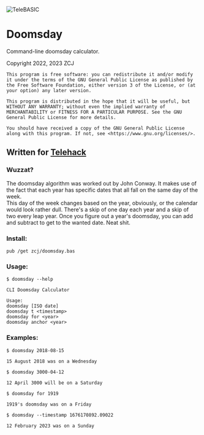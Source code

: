 ![TeleBASIC](https://raw.githubusercontent.com/telehack-foundation/.github/main/profile/svg/telebasic.svg)
# Doomsday
Command-line doomsday calculator.  

Copyright 2022, 2023 ZCJ
```
This program is free software: you can redistribute it and/or modify it under the terms of the GNU General Public License as published by the Free Software Foundation, either version 3 of the License, or (at your option) any later version.

This program is distributed in the hope that it will be useful, but WITHOUT ANY WARRANTY; without even the implied warranty of MERCHANTABILITY or FITNESS FOR A PARTICULAR PURPOSE. See the GNU General Public License for more details.

You should have received a copy of the GNU General Public License along with this program. If not, see <https://www.gnu.org/licenses/>. 
```
## Written for [Telehack](https://telehack.com)

### Wuzzat? 

The doomsday algorithm was worked out by John Conway.  It makes use of the fact
that each year has specific dates that all fall on the same day of the week.  
This day of the week changes based on the year, obviously, or the calendar
would look rather dull.  There's a skip of one day each year and a skip of two
every leap year.  Once you figure out a year's doomsday, you can add and
subtract to get to the wanted date.  Neat shit.   

### Install:

`pub /get zcj/doomsday.bas`

### Usage:
```
$ doomsday --help

CLI Doomsday Calculator

Usage:
doomsday [ISO date]
doomsday t <timestamp>
doomsday for <year>
doomsday anchor <year>
```

### Examples:
```
$ doomsday 2018-08-15

15 August 2018 was on a Wednesday
```
```
$ doomsday 3000-04-12

12 April 3000 will be on a Saturday
```
```
$ doomsday for 1919

1919's doomsday was on a Friday
```
```
$ doomsday --timestamp 1676170892.09022

12 February 2023 was on a Sunday
```
